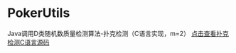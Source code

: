 # PokerUtils
Java调用D类随机数质量检测算法-扑克检测（C语言实现，m=2）
[点击查看扑克检测C语言源码](https://github.com/Yohann0617/poker_c)
